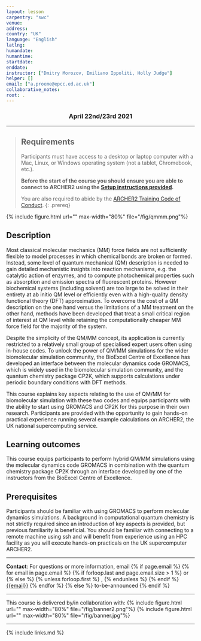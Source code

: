```yaml
---
layout: lesson
carpentry: "swc"
venue: 
address: 
country: "UK"
language: "English"
latlng: 
humandate: 
humantime: 
startdate: 
enddate: 
instructor: ["Dmitry Morozov, Emiliano Ippoliti, Holly Judge"]
helper: []
email: ["a.proeme@epcc.ed.ac.uk"]
collaborative_notes: 
root: .
---
```


<center><h3> April 22nd/23rd 2021</h3></center>

<hr/>

> ## Requirements
>
> Participants must have access to a desktop or laptop computer with
> a Mac, Linux, or Windows operating system (not a tablet, Chromebook,
> etc.).
>
> <strong>Before the start of the course you should ensure you
> are able to connect to ARCHER2 using the
> <a href="setup">Setup instructions provided</a>.</strong>
>
> You are also required to abide by the <a href="https://www.archer2.ac.uk/training/code-of-conduct/">ARCHER2
> Training Code of Conduct</a>.
{: .prereq}



 {% include figure.html url="" max-width="80%" file="/fig/qmmm.png"%} 



<h2>Description</h2>

<p>
Most classical molecular mechanics (MM) force fields are not
sufficiently flexible to model processes in which chemical bonds are
broken or formed. Instead, some level of quantum mechanical (QM)
description is needed to gain detailed mechanistic insights into
reaction mechanisms, e.g. the catalytic action of enzymes, and to
compute photochemical properties such as absorption and emission
spectra of fluorescent proteins. However biochemical systems
(including solvent) are too large to be solved in their entirety at ab
initio QM level or efficiently even with a high-quality density
functional theory (DFT) approximation. To overcome the cost of a QM
description on the one hand versus the limitations of a MM treatment
on the other hand, methods have been developed that treat a small
critical region of interest at QM level while retaining the
computationally cheaper MM force field for the majority of the system.
</p>

<p>
Despite the simplicity of the QM/MM concept, its application is
currently restricted to a relatively small group of specialised expert
users often using in-house codes. To unlock the power of QM/MM
simulations for the wider biomolecular simulation community, the
BioExcel Centre of Excellence has developed an interface between the
molecular dynamics code GROMACS, which is widely used in the
biomolecular simulation community, and the quantum chemistry package
CP2K, which supports calculations under periodic boundary conditions
with DFT methods.
</p>

<p> This course explains key aspects relating to the use of QM/MM for
biomolecular simulation with these two codes and equips participants
with the ability to start using GROMACS and CP2K for this purpose in
their own research. Participants are provided with the opportunity to
gain hands-on practical experience running several example
calculations on ARCHER2, the UK national supercomputing service.
</p>


<h2>Learning outcomes</h2>

<p>
This course equips participants to perform hybrid QM/MM
simulations using the molecular dynamics code GROMACS in combination
with the quantum chemistry package CP2K through an interface developed
by one of the instructors from the BioExcel Centre of Excellence.
</p>


<h2>Prerequisites</h2>

<p> Participants should be familiar with using GROMACS to perform
molecular dynamics simulations. A background in computational quantum
chemistry is not strictly required since an introduction of key
aspects is provided, but previous familiarity is beneficial. You
should be familiar with connecting to a remote machine using ssh and
will benefit from experience using an HPC facility as you will execute
hands-on practicals on the UK supercomputer ARCHER2.</p>


<hr/>

<p id="contact">
  <strong>Contact</strong>:
  For questions or more information, email
  {% if page.email %}
    {% for email in page.email %}
      {% if forloop.last and page.email.size > 1 %}
        or
      {% else %}
        {% unless forloop.first %}
        ,
        {% endunless %}
      {% endif %}
      <a href='mailto:{{email}}'>{{email}}</a>
    {% endfor %}
  {% else %}
    to-be-announced
  {% endif %}
</p>

<hr/>


<p>This course is delivered by/in collaboration with:
 {% include figure.html url="" max-width="80%" file="/fig/banner2.png"%} 
 {% include figure.html url="" max-width="80%" file="/fig/banner.jpg"%}
</p>


<hr/>



{% include links.md %}
